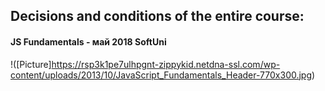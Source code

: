 ## Decisions and conditions of the entire course:  
#### JS Fundamentals - май 2018 SoftUni
!([Picture]https://rsp3k1pe7ulhpgnt-zippykid.netdna-ssl.com/wp-content/uploads/2013/10/JavaScript_Fundamentals_Header-770x300.jpg)
